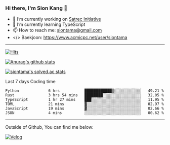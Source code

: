 ### Hi there, I'm Sion Kang 👋

- 🔭 I’m currently working on [Satrec Initiative](https://www.satreci.com/)
- 🌱 I’m currently learning TypeScript
- 📫 How to reach me: siontama@gmail.com
- </> Baekjoon: https://www.acmicpc.net/user/siontama

---

[![Hits](https://hits.seeyoufarm.com/api/count/incr/badge.svg?url=https%3A%2F%2Fgithub.com%2FYaminyam&count_bg=%2379C83D&title_bg=%23555555&icon=&icon_color=%23E7E7E7&title=hits&edge_flat=false)](https://hits.seeyoufarm.com)

[![Anurag's github stats](https://github-readme-stats.vercel.app/api?username=Yaminyam)](https://github.com/anuraghazra/github-readme-stats)

[![siontama's solved.ac stats](https://github-readme-solvedac.hyp3rflow.vercel.app/api/?handle=siontama)](https://solved.ac/profile/siontama)

Last 7 days Coding time
<!--START_SECTION:waka-->

```text
Python             6 hrs           ████████████▒░░░░░░░░░░░░   49.21 %
Rust               3 hrs 54 mins   ████████░░░░░░░░░░░░░░░░░   32.05 %
TypeScript         1 hr 27 mins    ███░░░░░░░░░░░░░░░░░░░░░░   11.95 %
TOML               21 mins         ▓░░░░░░░░░░░░░░░░░░░░░░░░   02.97 %
JavaScript         19 mins         ▓░░░░░░░░░░░░░░░░░░░░░░░░   02.66 %
JSON               4 mins          ░░░░░░░░░░░░░░░░░░░░░░░░░   00.62 %
```

<!--END_SECTION:waka-->

---

Outside of Github, You can find me below:

[![Velog](https://img.shields.io/badge/Velog-20C997?style=for-the-badge&logo=Velog&logoColor=white)](https://velog.io/@siontama)

<!--
**Yaminyam/Yaminyam** is a ✨ _special_ ✨ repository because its `README.md` (this file) appears on your GitHub profile.

Here are some ideas to get you started:

- 🔭 I’m currently working on ...
- 🌱 I’m currently learning ...
- 👯 I’m looking to collaborate on ...
- 🤔 I’m looking for help with ...
- 💬 Ask me about ...
- 📫 How to reach me: ...
- 😄 Pronouns: ...
- ⚡ Fun fact: ...
-->
